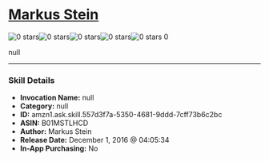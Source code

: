 # [Markus Stein](http://alexa.amazon.com/#skills/amzn1.ask.skill.557d3f7a-5350-4681-9ddd-7cff73b6c2bc)
![0 stars](../../images/ic_star_border_black_18dp_1x.png)![0 stars](../../images/ic_star_border_black_18dp_1x.png)![0 stars](../../images/ic_star_border_black_18dp_1x.png)![0 stars](../../images/ic_star_border_black_18dp_1x.png)![0 stars](../../images/ic_star_border_black_18dp_1x.png) 0

null

***

### Skill Details

* **Invocation Name:** null
* **Category:** null
* **ID:** amzn1.ask.skill.557d3f7a-5350-4681-9ddd-7cff73b6c2bc
* **ASIN:** B01MSTLHCD
* **Author:** Markus Stein
* **Release Date:** December 1, 2016 @ 04:05:34
* **In-App Purchasing:** No
